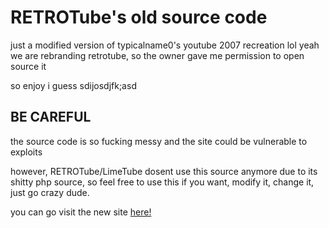 # RETROTube's old source code
just a modified version of typicalname0's youtube 2007 recreation lol
yeah we are rebranding retrotube, so the owner gave me permission to open source it

so enjoy i guess sdijosdjfk;asd

## BE CAREFUL
the source code is so fucking messy and the site could be vulnerable to exploits

however, RETROTube/LimeTube dosent use this source anymore due to its shitty php source,
so feel free to use this if you want, modify it, change it, just go crazy dude.

you can go visit the new site [here!](http:/limetube.ml)
